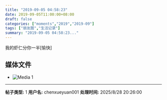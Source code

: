 ```yaml
---
title: "2019-09-05 04:58:23"
date: 2019-09-05T11:00:00+08:00
draft: false
categories: ["moments","2019","2019-09"]
tags: ["朋友圈","生活记录"]
summary: "2019-09-05 04:58:23..."
---
```


我的虾仁分你一半[愉快]

## 媒体文件

- ![Media 1](/Moments/photos/2019-09-05/201909050458230.jpg)

---

**帖子类型:** 1
**用户名:** chenxueyuan001
**处理时间:** 2025/8/28 20:26:00